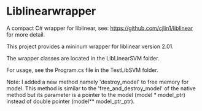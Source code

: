 # Liblinearwrapper
A compact C# wrapper for liblinear, see: https://github.com/cjlin1/liblinear for more detail.

This project provides a mininum wrapper for liblinear version 2.01.

The wrapper classes are located in the LibLinearSVM folder.

For usage, see the Program.cs file in the TestLibSVM folder.

Note: I added a new method namely 'destroy_model' to free memory for model. This method is similar to the 'free_and_destroy_model' of the native method but its parameter is a pointer to the model (model * model_ptr) instead of double pointer (model** model_ptr_ptr).
